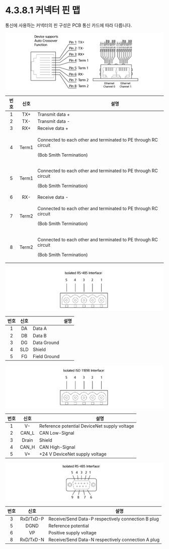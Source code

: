 ﻿# 4.3.8.1 커넥터 핀 맵

통신에 사용하는 커넥터의 핀 구성은 PCB 통신 카드에 따라 다릅니다.

![그림 47 RJ45 소켓의 이더넷 핀 할당](../../../_assets/image127.png)

| **번호** | **신호** | 　　　　　　　**설명**                                                                                        |
| :----: | :----: | ---------------------------------------------------------------------------------------------------- |
|    1   |   TX+  | Transmit data +                                                                                      |
|    2   |   TX-  | Transmit data -                                                                                      |
|    3   |   RX+  | Receive data +                                                                                       |
|    4   |  Term1 | <p>Connected to each other and terminated to PE through RC circuit</p><p>(Bob Smith Termination)</p> |
|    5   |  Term1 | <p>Connected to each other and terminated to PE through RC circuit</p><p>(Bob Smith Termination)</p> |
|    6   |   RX-  | Receive data -                                                                                       |
|    7   |  Term2 | <p>Connected to each other and terminated to PE through RC circuit</p><p>(Bob Smith Termination)</p> |
|    8   |  Term2 | <p>Connected to each other and terminated to PE through RC circuit</p><p>(Bob Smith Termination)</p> |

![그림 48 CC-링크 인터페이스(CombiCon male 커넥터, 5핀)](../../../_assets/image128.png)

| **번호** | **신호** | 　　　　　　　**설명** |
| :----: | :----: | ------------- |
|    1   |   DA   | Data A        |
|    2   |   DB   | Data B        |
|    3   |   DG   | Data Ground   |
|    4   |   SLD  | Shield        |
|    5   |   FG   | Field Ground  |

![그림 49 DevcieNet 인터페이스(CombiCon male 커넥터, 5 핀)](../../../_assets/image129.png)

| **번호** | **신호** | 　　　　　　**설명**                                 |
| :----: | :----: | -------------------------------------------- |
|    1   |   V-   | Reference potential DeviceNet supply voltage |
|    2   | CAN\_L | CAN Low-Signal                               |
|    3   |  Drain | Shield                                       |
|    4   | CAN\_H | CAN High-Signal                              |
|    5   |   V+   | +24 V DeviceNet supply voltage               |

![그림 50 PROFIBUS 인터페이스(DSub female 커넥터, 9 핀)](../../../_assets/image130.png)

| **번호** |   **신호**  | 　　　　　　　**설명**                                      |
| :----: | :-------: | -------------------------------------------------- |
|    3   | RxD/TxD-P | Receive/Send Data-P respectively connection B plug |
|    5   |    DGND   | Reference potential                                |
|    6   |     VP    | Positive supply voltage                            |
|    8   | RxD/TxD-N | Receive/Send Data-N respectively connection A plug |
